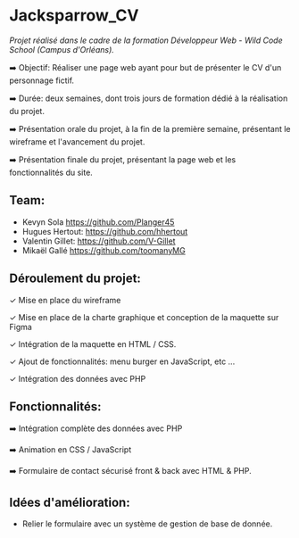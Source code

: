 # Jacksparrow_CV

*Projet réalisé dans le cadre de la formation Développeur Web - Wild Code School (Campus d'Orléans).*

➡️ Objectif: Réaliser une page web ayant pour but de présenter le CV d'un personnage fictif.

➡️ Durée: deux semaines, dont trois jours de formation dédié à la réalisation du projet. 

➡️ Présentation orale du projet, à la fin de la première semaine, présentant le wireframe et l'avancement du projet.

➡️ Présentation finale du projet, présentant la page web et les fonctionnalités du site. 



## Team:

- Kevyn Sola
https://github.com/Planger45
- Hugues Hertout:
https://github.com/hhertout
- Valentin Gillet:
https://github.com/V-Gillet
- Mikaël Gallé
https://github.com/toomanyMG

## Déroulement du projet: 

✓ Mise en place du wireframe

✓ Mise en place de la charte graphique et conception de la maquette sur Figma

✓ Intégration de la maquette en HTML / CSS.

✓ Ajout de fonctionnalités: menu burger en JavaScript, etc ... 

✓ Intégration des données avec PHP

## Fonctionnalités: 

➡️ Intégration complète des données avec PHP

➡️ Animation en CSS / JavaScript

➡️ Formulaire de contact sécurisé front & back avec HTML & PHP.


## Idées d'amélioration:
- Relier le formulaire avec un système de gestion de base de donnée. 
